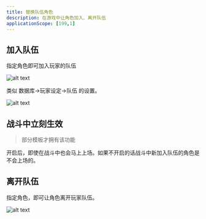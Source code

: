 ```yaml
---
title: 替换队伍角色
description: 在游戏中让角色加入、离开队伍
applicationScope: [199,1]
---
```


## 加入队伍

指定角色即可加入玩家的队伍

![alt text](https://cdn.gcw.wiki/gcw/image/zh_hans/commands/actor/changepartyactor/image.png)

类似 数据库->玩家设定->队伍 的设置。

![alt text](https://cdn.gcw.wiki/gcw/image/zh_hans/commands/actor/changepartyactor/image-1.png)

## 战斗中立刻生效

> 部分模板才拥有该功能

开启后，即使在战斗中也会马上上场。如果不开启的话战斗中新加入队伍的角色是不会上场的。

## 离开队伍

指定角色，即可让角色离开玩家队伍。

![alt text](https://cdn.gcw.wiki/gcw/image/zh_hans/commands/actor/changepartyactor/image-2.png)
